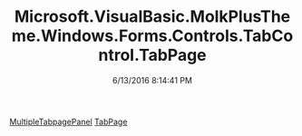 ﻿---
title: Microsoft.VisualBasic.MolkPlusTheme.Windows.Forms.Controls.TabControl.TabPage
date: 6/13/2016 8:14:41 PM
---

[MultipleTabpagePanel](T-Microsoft.VisualBasic.MolkPlusTheme.Windows.Forms.Controls.TabControl.TabPage.MultipleTabpagePanel.html)
[TabPage](T-Microsoft.VisualBasic.MolkPlusTheme.Windows.Forms.Controls.TabControl.TabPage.TabPage.html)
